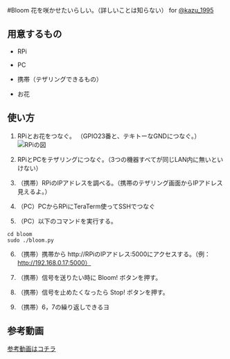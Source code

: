 #Bloom
花を咲かせたいらしい。（詳しいことは知らない）
for [@kazu_1995](https://twitter.com/kazu_1995)

## 用意するもの

- RPi

- PC

- 携帯（テザリングできるもの）

- お花


## 使い方

1. RPiとお花をつなぐ。 （GPIO23番と、テキトーなGNDにつなぐ。）
![RPiの図](http://openrtm.org/openrtm/sites/default/files/5274/raspberrypi_gpio_pinassign.png)

2. RPiとPCをテザリングにつなぐ。（3つの機器すべてが同じLAN内に無いといけない）

3. （携帯）RPiのIPアドレスを調べる。（携帯のテザリング画面からIPアドレス見えるよ。）

4. （PC）PCからRPiにTeraTerm使ってSSHでつなぐ

5. （PC）以下のコマンドを実行する。

```
cd bloom
sudo ./bloom.py
```

6. （携帯）携帯から http://RPiのIPアドレス:5000にアクセスする。（例： http://192.168.0.17:5000）

7. （携帯）信号を送りたい時に Bloom! ボタンを押す。

8. （携帯）信号を止めたくなったら Stop! ボタンを押す。

9. （携帯）6，7の繰り返しできるヨ

## 参考動画
[参考動画はコチラ](https://www.dropbox.com/s/ibaq5wqgh4fr1nd/MOV_0158.mp4)

